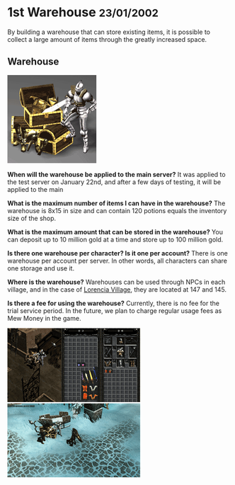 # 1st Warehouse <small>23/01/2002</small>

By building a warehouse that can store existing items, it is possible to collect a large amount of items through the greatly increased space.

## Warehouse

![](./img/ndef_0094.gif?mdFloat=right)

**When will the warehouse be applied to the main server?** It was applied to the test server on January 22nd, and after a few days of testing, it will be applied to the main

**What is the maximum number of items I can have in the warehouse?** The warehouse is 8x15 in size and can contain 120 potions equals the inventory size of the shop.

**What is the maximum amount that can be stored in the warehouse?** You can deposit up to 10 million gold at a time and store up to 100 million gold.

**Is there one warehouse per character? Is it one per account?** There is one warehouse per account per server. In other words, all characters can share one storage and use it.

**Where is the warehouse?** Warehouses can be used through NPCs in each village, and in the case of [Lorencia Village](/map/lorencia), they are located at 147 and 145.

**Is there a fee for using the warehouse?** Currently, there is no fee for the trial service period. In the future, we plan to charge regular usage fees as Mew Money in the game.

![](./img/shot_06.gif)
![](./img/shot_07.gif)
